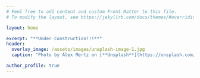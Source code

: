 ```yaml
---
# Feel free to add content and custom Front Matter to this file.
# To modify the layout, see https://jekyllrb.com/docs/themes/#overriding-theme-defaults

layout: home

excerpt: "**Under Construction!!!**"
header:
  overlay_image: /assets/images/unsplash-image-1.jpg
  caption: "Photo by Alex Mertz on [**Unsplash**](https://unsplash.com/photos/tDSmhEFfasI)"

author_profile: true
---
```

